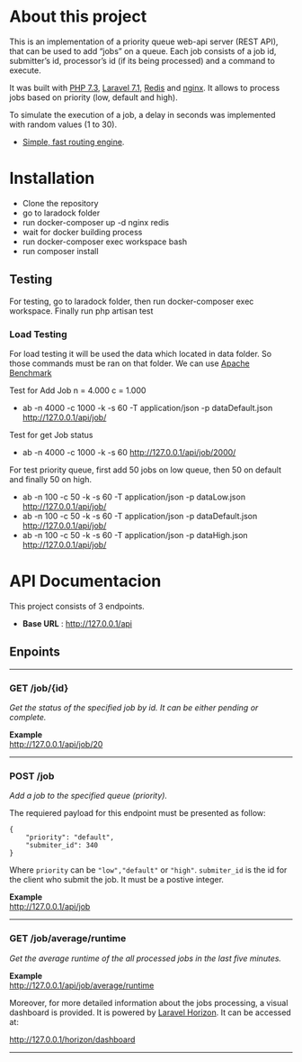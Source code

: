 
# About this project

This is an implementation of a priority queue web-api server (REST API), that can be used to add “jobs” on a queue. Each job consists of a job id, submitter’s id, processor’s id (if its being processed) and a command to execute.

It was built with [PHP 7.3](https://www.php.ne), [Laravel 7.1](https://laravel.com/), [Redis](https://redis.io/) and [nginx](https://www.nginx.com/). It allows to process jobs based on priority (low, default and high). 

To simulate the execution of a job, a delay  in seconds was implemented with random values (1 to 30).

- [Simple, fast routing engine](https://laravel.com/docs/routing).

# Installation

- Clone the repository
-  go to laradock folder
-  run docker-composer up -d nginx redis 
- wait for docker building process
- run docker-composer exec workspace bash
- run composer install 


## Testing
For testing, go to laradock folder, then run docker-composer exec workspace. Finally run php artisan test
### Load Testing
For load testing it will be used the data which located in data folder. So those commands must be ran on that folder. We can use [Apache Benchmark](https://httpd.apache.org/docs/2.4/programs/ab.html)

Test for Add Job n = 4.000 c = 1.000
- ab -n 4000 -c 1000 -k  -s 60 -T application/json -p dataDefault.json  http://127.0.0.1/api/job/

Test for get Job status
- ab -n 4000 -c 1000 -k -s 60 http://127.0.0.1/api/job/2000/

For test priority queue, first add 50 jobs on low queue, then 50 on default and finally 50 on high.
- ab -n 100 -c 50 -k  -s 60 -T application/json -p dataLow.json  http://127.0.0.1/api/job/
- ab -n 100 -c 50 -k  -s 60 -T application/json -p dataDefault.json  http://127.0.0.1/api/job/
- ab -n 100 -c 50 -k  -s 60 -T application/json -p dataHigh.json  http://127.0.0.1/api/job/

# API Documentacion
This project consists of 3 endpoints.
- **Base URL** : http://127.0.0.1/api
## **Enpoints**
--------------------------------
### GET /job/{id}
_Get the status of the specified job by id. It can be either pending or complete._ 

**Example**  
http://127.0.0.1/api/job/20

----------------------------------------
### POST /job
_Add a job to the specified queue (priority)._ 

The requiered payload for this endpoint must be presented as follow:
~~~~~~~~~~~~~~~~~~~~~~~~~~~~~~~
{
    "priority": "default",
    "submiter_id": 340
}
~~~~~~~~~~~~~~~~~~~~~~~~~~~~~~~~~~

Where `priority` can be `"low","default"` or `"high"`. `submiter_id` is the id for the client who submit the job. It must be a postive integer.

**Example**  
http://127.0.0.1/api/job

--------------------------------------
### GET /job/average/runtime
_Get the average runtime of the all processed  jobs in the last five minutes._ 

**Example**  
http://127.0.0.1/api/job/average/runtime

Moreover, for more detailed information about the jobs processing, a visual dashboard is provided. It is powered by [Laravel Horizon](https://laravel.com/docs/7.x/horizon).
It can be accessed at:

http://127.0.0.1/horizon/dashboard

----------------------------------------

